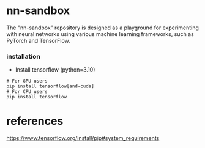 # nn-sandbox
The "nn-sandbox" repository is designed as a playground for experimenting with neural networks using various machine learning frameworks, such as PyTorch and TensorFlow.

### installation

- Install tensorflow (python=3.10)
```
# For GPU users
pip install tensorflow[and-cuda]
# For CPU users
pip install tensorflow
```

# references

https://www.tensorflow.org/install/pip#system_requirements
